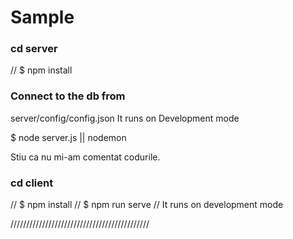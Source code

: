 # Sample

### cd server
// $ npm install

### Connect to the db from 
server/config/config.json
It runs on Development mode

$ node server.js || nodemon

Stiu ca nu mi-am comentat codurile.


### cd client
// $ npm install
// $ npm run serve
// It runs on development mode

////////////////////////////////////////////
